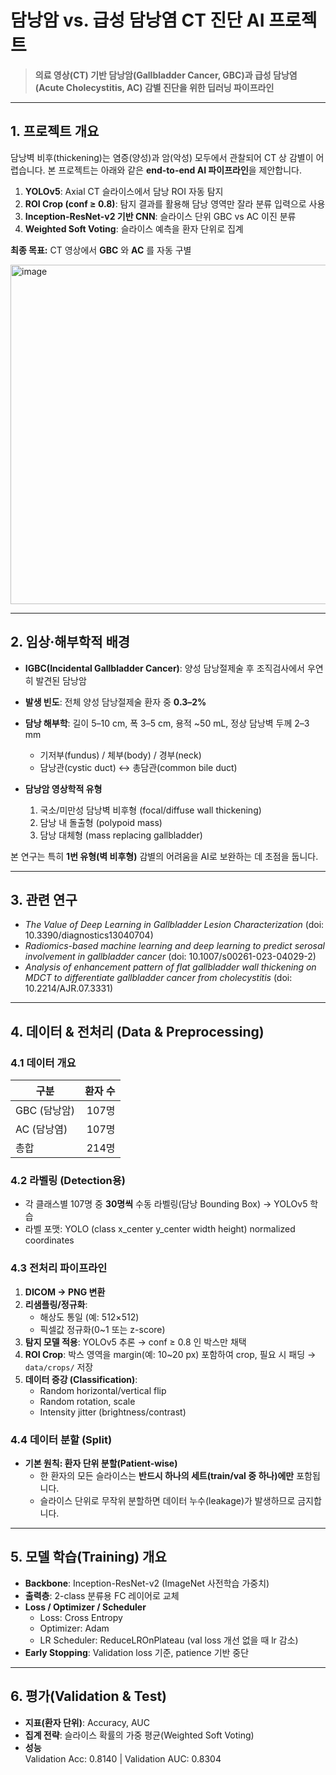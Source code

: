# 담낭암 vs. 급성 담낭염 CT 진단 AI 프로젝트

> **의료 영상(CT) 기반 담낭암(Gallbladder Cancer, GBC)과 급성 담낭염(Acute Cholecystitis, AC) 감별 진단을 위한 딥러닝 파이프라인**   

---

## 1. 프로젝트 개요
담낭벽 비후(thickening)는 염증(양성)과 암(악성) 모두에서 관찰되어 CT 상 감별이 어렵습니다. 본 프로젝트는 아래와 같은 **end-to-end AI 파이프라인**을 제안합니다.

1. **YOLOv5**: Axial CT 슬라이스에서 담낭 ROI 자동 탐지  
2. **ROI Crop (conf ≥ 0.8)**: 탐지 결과를 활용해 담낭 영역만 잘라 분류 입력으로 사용  
3. **Inception-ResNet-v2 기반 CNN**: 슬라이스 단위 GBC vs AC 이진 분류  
4. **Weighted Soft Voting**: 슬라이스 예측을 환자 단위로 집계

**최종 목표:** CT 영상에서 **GBC** 와 **AC** 를 자동 구별

<img width="1155" height="543" alt="image" src="https://github.com/user-attachments/assets/acf456e4-43b9-4339-b1ac-25e724c681ba" />


---

## 2. 임상·해부학적 배경
- **IGBC(Incidental Gallbladder Cancer)**: 양성 담낭절제술 후 조직검사에서 우연히 발견된 담낭암  
- **발생 빈도**: 전체 양성 담낭절제술 환자 중 **0.3–2%**  
- **담낭 해부학**: 길이 5–10 cm, 폭 3–5 cm, 용적 ~50 mL, 정상 담낭벽 두께 2–3 mm  
  - 기저부(fundus) / 체부(body) / 경부(neck)  
  - 담낭관(cystic duct) ↔ 총담관(common bile duct)

- **담낭암 영상학적 유형**  
  1. 국소/미만성 담낭벽 비후형 (focal/diffuse wall thickening)  
  2. 담낭 내 돌출형 (polypoid mass)  
  3. 담낭 대체형 (mass replacing gallbladder)

본 연구는 특히 **1번 유형(벽 비후형)** 감별의 어려움을 AI로 보완하는 데 초점을 둡니다.

---

## 3. 관련 연구
- *The Value of Deep Learning in Gallbladder Lesion Characterization* (doi: 10.3390/diagnostics13040704)  
- *Radiomics-based machine learning and deep learning to predict serosal involvement in gallbladder cancer* (doi: 10.1007/s00261-023-04029-2)  
- *Analysis of enhancement pattern of flat gallbladder wall thickening on MDCT to differentiate gallbladder cancer from cholecystitis* (doi: 10.2214/AJR.07.3331)

---

## 4. 데이터 & 전처리 (Data & Preprocessing)

### 4.1 데이터 개요
| 구분 | 환자 수 | 
|-----|--------:| 
| GBC (담낭암) | 107명 |  
| AC  (담낭염) | 107명 |  
| 총합 | 214명 |  

### 4.2 라벨링 (Detection용)
- 각 클래스별 107명 중 **30명씩** 수동 라벨링(담낭 Bounding Box) → YOLOv5 학습  
- 라벨 포맷: YOLO (class x_center y_center width height) normalized coordinates

### 4.3 전처리 파이프라인
1. **DICOM → PNG 변환**
2. **리샘플링/정규화**:  
   - 해상도 통일 (예: 512×512)  
   - 픽셀값 정규화(0~1 또는 z-score)  
3. **탐지 모델 적용**: YOLOv5 추론 → conf ≥ 0.8 인 박스만 채택  
4. **ROI Crop**: 박스 영역을 margin(예: 10~20 px) 포함하여 crop, 필요 시 패딩 → `data/crops/` 저장  
5. **데이터 증강 (Classification)**:  
   - Random horizontal/vertical flip  
   - Random rotation, scale  
   - Intensity jitter (brightness/contrast)  

### 4.4 데이터 분할 (Split) 
- **기본 원칙: 환자 단위 분할(Patient-wise)**  
  - 한 환자의 모든 슬라이스는 **반드시 하나의 세트(train/val 중 하나)에만** 포함됩니다.  
  - 슬라이스 단위로 무작위 분할하면 데이터 누수(leakage)가 발생하므로 금지합니다.

---

## 5. 모델 학습(Training) 개요
- **Backbone**: Inception-ResNet-v2 (ImageNet 사전학습 가중치)  
- **출력층**: 2-class 분류용 FC 레이어로 교체  
- **Loss / Optimizer / Scheduler**  
  - Loss: Cross Entropy  
  - Optimizer: Adam
  - LR Scheduler: ReduceLROnPlateau (val loss 개선 없을 때 lr 감소)  
- **Early Stopping**: Validation loss 기준, patience 기반 중단  
---

## 6. 평가(Validation & Test)
- **지표(환자 단위)**: Accuracy, AUC 
- **집계 전략**: 슬라이스 확률의 가중 평균(Weighted Soft Voting)  
- **성능**  
Validation Acc: 0.8140 | Validation AUC: 0.8304

 
